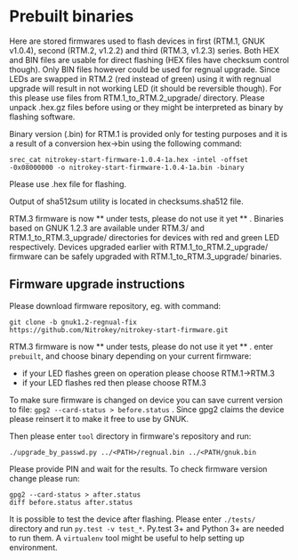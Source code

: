 
Prebuilt binaries
========

Here are stored firmwares used to flash devices in first (RTM.1, GNUK v1.0.4), 
second (RTM.2, v1.2.2) and third (RTM.3, v1.2.3) series.  Both HEX and BIN files are usable for
direct flashing (HEX files have checksum control though). Only BIN files however could
be used for regnual upgrade.  Since LEDs are swapped in RTM.2 (red instead of green) using it with
regnual upgrade will result in not working LED (it should be reversible though). For this please use files from
RTM.1_to_RTM.2_upgrade/ directory.  Please unpack .hex.gz files before using or
they might be interpreted as binary by flashing software.


Binary version (.bin) for RTM.1 is provided only for testing purposes and it is a
result of a conversion hex->bin using the following command:
```
srec_cat nitrokey-start-firmware-1.0.4-1a.hex -intel -offset -0x08000000 -o nitrokey-start-firmware-1.0.4-1a.bin -binary
```
Please use .hex file for flashing.


Output of sha512sum utility is located in checksums.sha512 file.


RTM.3 firmware is now ** under tests, please do not use it yet ** .
Binaries based on GNUK 1.2.3 are available under RTM.3/ and RTM.1_to_RTM.3_upgrade/ directories for devices with red and green LED respectively. Devices upgraded earlier with RTM.1_to_RTM.2_upgrade/ firmware can be safely upgraded with RTM.1_to_RTM.3_upgrade/ binaries. 


Firmware upgrade instructions
-------

Please download firmware repository, eg. with command:
```
git clone -b gnuk1.2-regnual-fix
https://github.com/Nitrokey/nitrokey-start-firmware.git
```
RTM.3 firmware is now ** under tests, please do not use it yet ** .
enter `prebuilt`, and choose binary depending on your current firmware:
- if your LED flashes green on operation please choose RTM.1->RTM.3
- if your LED flashes red then please choose RTM.3

To make sure firmware is changed on device you can save current version
to file: `gpg2 --card-status > before.status` . Since gpg2 claims the
device please reinsert it to make it free to use by GNUK.

Then please enter `tool` directory in firmware's repository and run:
```
./upgrade_by_passwd.py ../<PATH>/regnual.bin ../<PATH/gnuk.bin
```

Please provide PIN and wait for the results. To check firmware version change please run:
```
gpg2 --card-status > after.status
diff before.status after.status
```

It is possible to test the device after flashing. Please enter `./tests/` directory
and run `py.test -v test_*`. Py.test 3+ and Python 3+ are needed to run
them. A `virtualenv` tool might be useful to help setting up environment.
